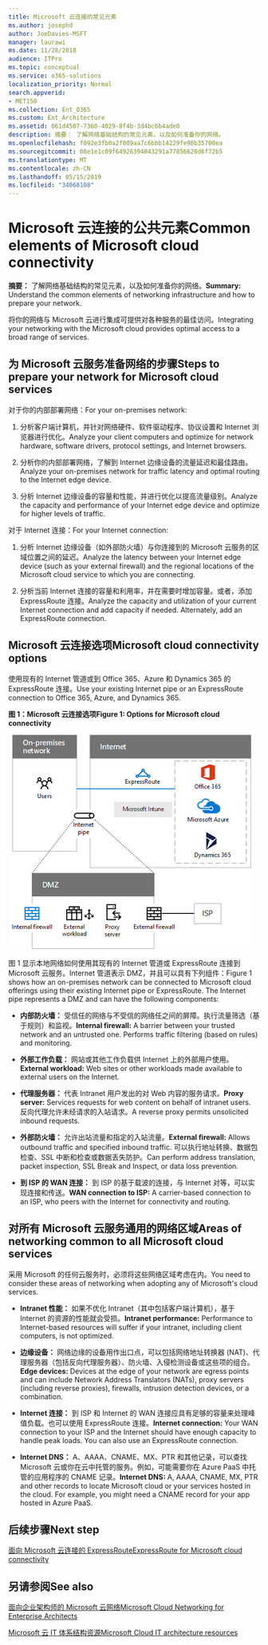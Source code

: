 ```yaml
---
title: Microsoft 云连接的常见元素
ms.author: josephd
author: JoeDavies-MSFT
manager: laurawi
ms.date: 11/28/2018
audience: ITPro
ms.topic: conceptual
ms.service: o365-solutions
localization_priority: Normal
search.appverid:
- MET150
ms.collection: Ent_O365
ms.custom: Ent_Architecture
ms.assetid: 061d4507-7360-4029-8f4b-3d4bc6b4ade0
description: 摘要： 了解网络基础结构的常见元素，以及如何准备你的网络。
ms.openlocfilehash: f092e3fb0a2f009aa7c6bbb14229fe98b35700ea
ms.sourcegitcommit: 08e1e1c09f64926394043291a77856620d6f72b5
ms.translationtype: MT
ms.contentlocale: zh-CN
ms.lasthandoff: 05/15/2019
ms.locfileid: "34068108"
---
```

# <a name="common-elements-of-microsoft-cloud-connectivity"></a><span data-ttu-id="65b15-103">Microsoft 云连接的公共元素</span><span class="sxs-lookup"><span data-stu-id="65b15-103">Common elements of Microsoft cloud connectivity</span></span>

 <span data-ttu-id="65b15-104">**摘要：** 了解网络基础结构的常见元素，以及如何准备你的网络。</span><span class="sxs-lookup"><span data-stu-id="65b15-104">**Summary:** Understand the common elements of networking infrastructure and how to prepare your network.</span></span>
  
<span data-ttu-id="65b15-105">将你的网络与 Microsoft 云进行集成可提供对各种服务的最佳访问。</span><span class="sxs-lookup"><span data-stu-id="65b15-105">Integrating your networking with the Microsoft cloud provides optimal access to a broad range of services.</span></span>
  
## <a name="steps-to-prepare-your-network-for-microsoft-cloud-services"></a><span data-ttu-id="65b15-106">为 Microsoft 云服务准备网络的步骤</span><span class="sxs-lookup"><span data-stu-id="65b15-106">Steps to prepare your network for Microsoft cloud services</span></span>
<span data-ttu-id="65b15-107"><a name="steps"> </a></span><span class="sxs-lookup"><span data-stu-id="65b15-107"></span></span>

<span data-ttu-id="65b15-108">对于你的内部部署网络：</span><span class="sxs-lookup"><span data-stu-id="65b15-108">For your on-premises network:</span></span>
  
1. <span data-ttu-id="65b15-109">分析客户端计算机，并针对网络硬件、软件驱动程序、协议设置和 Internet 浏览器进行优化。</span><span class="sxs-lookup"><span data-stu-id="65b15-109">Analyze your client computers and optimize for network hardware, software drivers, protocol settings, and Internet browsers.</span></span>
    
2. <span data-ttu-id="65b15-110">分析你的内部部署网络，了解到 Internet 边缘设备的流量延迟和最佳路由。</span><span class="sxs-lookup"><span data-stu-id="65b15-110">Analyze your on-premises network for traffic latency and optimal routing to the Internet edge device.</span></span>
    
3. <span data-ttu-id="65b15-111">分析 Internet 边缘设备的容量和性能，并进行优化以提高流量级别。</span><span class="sxs-lookup"><span data-stu-id="65b15-111">Analyze the capacity and performance of your Internet edge device and optimize for higher levels of traffic.</span></span>
    
<span data-ttu-id="65b15-112">对于 Internet 连接：</span><span class="sxs-lookup"><span data-stu-id="65b15-112">For your Internet connection:</span></span>
  
1. <span data-ttu-id="65b15-113">分析 Internet 边缘设备（如外部防火墙）与你连接到的 Microsoft 云服务的区域位置之间的延迟。</span><span class="sxs-lookup"><span data-stu-id="65b15-113">Analyze the latency between your Internet edge device (such as your external firewall) and the regional locations of the Microsoft cloud service to which you are connecting.</span></span>
    
2. <span data-ttu-id="65b15-p101">分析当前 Internet 连接的容量和利用率，并在需要时增加容量。或者，添加 ExpressRoute 连接。</span><span class="sxs-lookup"><span data-stu-id="65b15-p101">Analyze the capacity and utilization of your current Internet connection and add capacity if needed. Alternately, add an ExpressRoute connection.</span></span>
    
## <a name="microsoft-cloud-connectivity-options"></a><span data-ttu-id="65b15-116">Microsoft 云连接选项</span><span class="sxs-lookup"><span data-stu-id="65b15-116">Microsoft cloud connectivity options</span></span>
<span data-ttu-id="65b15-117"><a name="steps"> </a></span><span class="sxs-lookup"><span data-stu-id="65b15-117"></span></span>

<span data-ttu-id="65b15-118">使用现有的 Internet 管道或到 Office 365、Azure 和 Dynamics 365 的 ExpressRoute 连接。</span><span class="sxs-lookup"><span data-stu-id="65b15-118">Use your existing Internet pipe or an ExpressRoute connection to Office 365, Azure, and Dynamics 365.</span></span>
  
<span data-ttu-id="65b15-119">**图 1：Microsoft 云连接选项**</span><span class="sxs-lookup"><span data-stu-id="65b15-119">**Figure 1: Options for Microsoft cloud connectivity**</span></span>

![图 1：Microsoft 云连接选项](media/Network-Poster/CommonElements.png)

  
<span data-ttu-id="65b15-p102">图 1 显示本地网络如何使用其现有的 Internet 管道或 ExpressRoute 连接到 Microsoft 云服务。Internet 管道表示 DMZ，并且可以具有下列组件：</span><span class="sxs-lookup"><span data-stu-id="65b15-p102">Figure 1 shows how an on-premises network can be connected to Microsoft cloud offerings using their existing Internet pipe or ExpressRoute. The Internet pipe represents a DMZ and can have the following components:</span></span>
  
- <span data-ttu-id="65b15-p103">**内部防火墙：** 受信任的网络与不受信的网络任之间的屏障。执行流量筛选（基于规则）和监视。</span><span class="sxs-lookup"><span data-stu-id="65b15-p103">**Internal firewall:** A barrier between your trusted network and an untrusted one. Performs traffic filtering (based on rules) and monitoring.</span></span>
    
- <span data-ttu-id="65b15-125">**外部工作负载：** 网站或其他工作负载供 Internet 上的外部用户使用。</span><span class="sxs-lookup"><span data-stu-id="65b15-125">**External workload:** Web sites or other workloads made available to external users on the Internet.</span></span>
    
- <span data-ttu-id="65b15-126">**代理服务器：** 代表 Intranet 用户发出的对 Web 内容的服务请求。</span><span class="sxs-lookup"><span data-stu-id="65b15-126">**Proxy server:** Services requests for web content on behalf of intranet users.</span></span> <span data-ttu-id="65b15-127">反向代理允许未经请求的入站请求。</span><span class="sxs-lookup"><span data-stu-id="65b15-127">A reverse proxy permits unsolicited inbound requests.</span></span>
    
- <span data-ttu-id="65b15-128">**外部防火墙：** 允许出站流量和指定的入站流量。</span><span class="sxs-lookup"><span data-stu-id="65b15-128">**External firewall:** Allows outbound traffic and specified inbound traffic.</span></span> <span data-ttu-id="65b15-129">可以执行地址转换、数据包检查、SSL 中断和检查或数据丢失防护。</span><span class="sxs-lookup"><span data-stu-id="65b15-129">Can perform address translation, packet inspection, SSL Break and Inspect, or data loss prevention.</span></span>
    
- <span data-ttu-id="65b15-130">**到 ISP 的 WAN 连接：** 到 ISP 的基于载波的连接，与 Internet 对等，可以实现连接和传送。</span><span class="sxs-lookup"><span data-stu-id="65b15-130">**WAN connection to ISP:** A carrier-based connection to an ISP, who peers with the Internet for connectivity and routing.</span></span>
    
## <a name="areas-of-networking-common-to-all-microsoft-cloud-services"></a><span data-ttu-id="65b15-131">对所有 Microsoft 云服务通用的网络区域</span><span class="sxs-lookup"><span data-stu-id="65b15-131">Areas of networking common to all Microsoft cloud services</span></span>
<span data-ttu-id="65b15-132"><a name="steps"> </a></span><span class="sxs-lookup"><span data-stu-id="65b15-132"></span></span>

<span data-ttu-id="65b15-133">采用 Microsoft 的任何云服务时，必须将这些网络区域考虑在内。</span><span class="sxs-lookup"><span data-stu-id="65b15-133">You need to consider these areas of networking when adopting any of Microsoft's cloud services.</span></span>
  
- <span data-ttu-id="65b15-134">**Intranet 性能：** 如果不优化 Intranet（其中包括客户端计算机），基于 Internet 的资源的性能就会受损。</span><span class="sxs-lookup"><span data-stu-id="65b15-134">**Intranet performance:** Performance to Internet-based resources will suffer if your intranet, including client computers, is not optimized.</span></span>
    
- <span data-ttu-id="65b15-135">**边缘设备：** 网络边缘的设备用作出口点，可以包括网络地址转换器 (NAT)、代理服务器（包括反向代理服务器）、防火墙、入侵检测设备或这些项的组合。</span><span class="sxs-lookup"><span data-stu-id="65b15-135">**Edge devices:** Devices at the edge of your network are egress points and can include Network Address Translators (NATs), proxy servers (including reverse proxies), firewalls, intrusion detection devices, or a combination.</span></span>
    
- <span data-ttu-id="65b15-p106">**Internet 连接：** 到 ISP 和 Internet 的 WAN 连接应具有足够的容量来处理峰值负载。也可以使用 ExpressRoute 连接。</span><span class="sxs-lookup"><span data-stu-id="65b15-p106">**Internet connection:** Your WAN connection to your ISP and the Internet should have enough capacity to handle peak loads. You can also use an ExpressRoute connection.</span></span>
    
- <span data-ttu-id="65b15-p107">**Internet DNS：** A、AAAA、CNAME、MX、PTR 和其他记录，可以查找 Microsoft 云或你在云中托管的服务。例如，可能需要你在 Azure PaaS 中托管的应用程序的 CNAME 记录。</span><span class="sxs-lookup"><span data-stu-id="65b15-p107">**Internet DNS:** A, AAAA, CNAME, MX, PTR and other records to locate Microsoft cloud or your services hosted in the cloud. For example, you might need a CNAME record for your app hosted in Azure PaaS.</span></span>
    

## <a name="next-step"></a><span data-ttu-id="65b15-140">后续步骤</span><span class="sxs-lookup"><span data-stu-id="65b15-140">Next step</span></span>

[<span data-ttu-id="65b15-141">面向 Microsoft 云连接的 ExpressRoute</span><span class="sxs-lookup"><span data-stu-id="65b15-141">ExpressRoute for Microsoft cloud connectivity</span></span>](expressroute-for-microsoft-cloud-connectivity.md)

## <a name="see-also"></a><span data-ttu-id="65b15-142">另请参阅</span><span class="sxs-lookup"><span data-stu-id="65b15-142">See also</span></span>

<span data-ttu-id="65b15-143"><a name="steps"> </a></span><span class="sxs-lookup"><span data-stu-id="65b15-143"></span></span>

[<span data-ttu-id="65b15-144">面向企业架构师的 Microsoft 云网络</span><span class="sxs-lookup"><span data-stu-id="65b15-144">Microsoft Cloud Networking for Enterprise Architects</span></span>](microsoft-cloud-networking-for-enterprise-architects.md)
  
[<span data-ttu-id="65b15-145">Microsoft 云 IT 体系结构资源</span><span class="sxs-lookup"><span data-stu-id="65b15-145">Microsoft Cloud IT architecture resources</span></span>](microsoft-cloud-it-architecture-resources.md)



